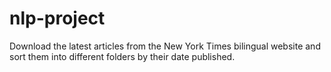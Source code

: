 # nlp-project
Download the latest articles from the New York Times bilingual website and sort them into different folders by their date published. 

